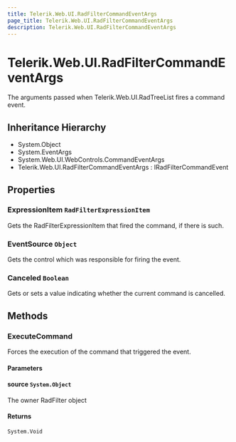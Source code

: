 ```yaml
---
title: Telerik.Web.UI.RadFilterCommandEventArgs
page_title: Telerik.Web.UI.RadFilterCommandEventArgs
description: Telerik.Web.UI.RadFilterCommandEventArgs
---
```


# Telerik.Web.UI.RadFilterCommandEventArgs

The arguments passed when Telerik.Web.UI.RadTreeList fires a command event.

## Inheritance Hierarchy

* System.Object
* System.EventArgs
* System.Web.UI.WebControls.CommandEventArgs
* Telerik.Web.UI.RadFilterCommandEventArgs : IRadFilterCommandEvent

## Properties

###  ExpressionItem `RadFilterExpressionItem`

Gets the RadFilterExpressionItem that fired the command, if there is such.

###  EventSource `Object`

Gets the control which was responsible for firing the event.

###  Canceled `Boolean`

Gets or sets a value indicating whether the current command is cancelled.

## Methods

###  ExecuteCommand

Forces the execution of the command that triggered the event.

#### Parameters

#### source `System.Object`

The owner RadFilter object

#### Returns

`System.Void` 

